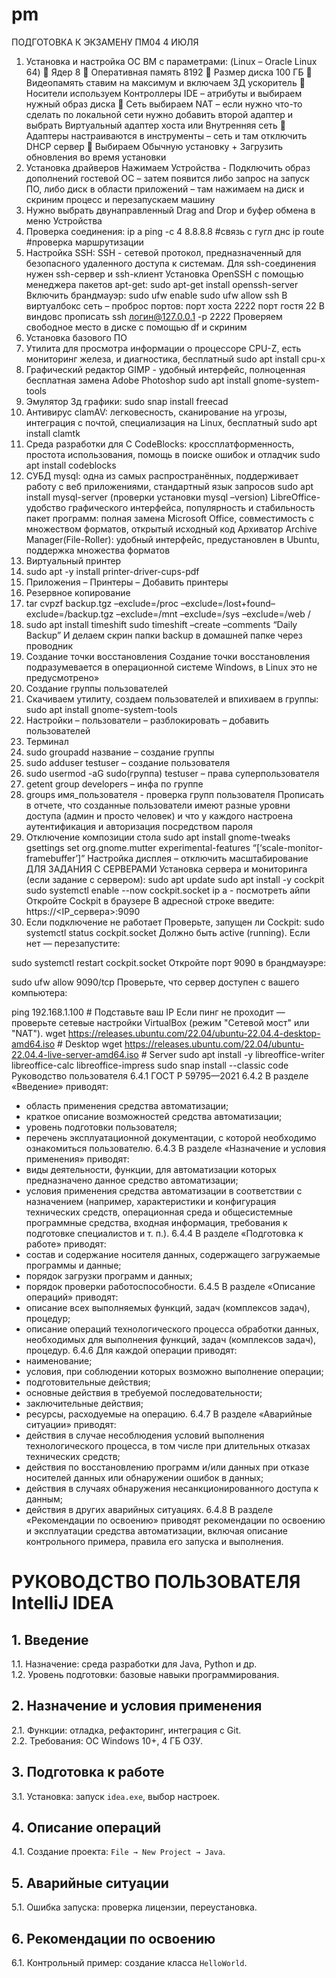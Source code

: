 # pm
ПОДГОТОВКА К ЭКЗАМЕНУ ПМ04 4 ИЮЛЯ
1. Установка и настройка ОС
ВМ с параметрами:  (Linux – Oracle Linux 64) 
	Ядер 8 
	Оперативная память 8192 
	Размер диска 100 ГБ
	Видеопамять ставим на максимум и включаем 3Д ускоритель
	Носители используем Контроллеры IDE – атрибуты и выбираем нужный образ диска
	Сеть выбираем NAT – если нужно что-то сделать по локальной сети нужно добавить второй адаптер и выбрать Виртуальный адаптер хоста или Внутренняя сеть
	Адаптеры настраиваются в инструменты – сеть и там отключить DHCP сервер
	Выбираем Обычную установку + Загрузить обновления во время установки
2. Установка драйверов 
Нажимаем Устройства - Подключить образ дополнений гостевой ОС – затем появится либо запрос на запуск ПО, либо диск в области приложений – там нажимаем на диск и скриним процесс и перезапускаем машину
5. Нужно выбрать двунаправленный Drag and Drop и буфер обмена в меню Устройства
3. Проверка соединения:
ip a
ping -c 4 8.8.8.8 #связь с гугл днс
ip route #проверка маршрутизации
4. Настройка SSH: 
SSH - сетевой протокол, предназначенный для безопасного удаленного доступа к системам. Для ssh-соединения нужен ssh-сервер и ssh-клиент
Установка OpenSSH с помощью менеджера пакетов apt-get:
sudo apt-get install openssh-server
Включить брандмауэр: 
sudo ufw enable
sudo ufw allow ssh
В виртуалбокс сеть – проброс портов: порт хоста 2222 порт гостя 22
В виндовс прописать ssh логин@127.0.0.1 -p 2222
Проверяем свободное место в диске с помощью df и скриним
5. Установка базового ПО
1. Утилита для просмотра информации о процессоре CPU-Z, есть мониторинг железа, и диагностика, бесплатный 
sudo apt install cpu-x
2. Графический редактор GIMP - удобный интерфейс, полноценная бесплатная замена Adobe Photoshop
sudo apt install gnome-system-tools
3. Эмулятор 3д графики: sudo snap install freecad
4. Антивирус clamAV: легковесность, сканирование на угрозы, интеграция с почтой, специализация на Linux, бесплатный
sudo apt install clamtk
5. Среда разработки для С CodeBlocks: кроссплатформенность, простота использования, помощь в поиске ошибок и отладчик
sudo apt  install codeblocks
6. СУБД mysql: одна из самых распространённых, поддерживает работу с веб приложениями, стандартный язык запросов 
sudo apt install mysql-server (проверки установки mysql –version)
LibreOffice- удобство графического интерфейса, популярность и стабильность пакет программ: полная замена Microsoft Office, совместимость с множеством форматов, открытый исходный код 
Архиватор Archive Manager(File-Roller): удобный интерфейс, предустановлен в Ubuntu, поддержка множества форматов
6. Виртуальный принтер
1. sudo apt -y install printer-driver-cups-pdf
2. Приложения – Принтеры – Добавить принтеры
7. Резервное копирование 
1. tar cvpzf backup.tgz –exclude=/proc –exclude=/lost+found–exclude=/backup.tgz –exclude=/mnt –exclude=/sys –exclude=/web /
2. sudo apt install timeshift 
sudo timeshift –create –comments “Daily Backup”
И делаем скрин папки backup в домашней папке через проводник
8. Создание точки восстановления 
Создание точки восстановления подразумевается в операционной системе Windows, в Linux это не предусмотрено»
9. Создание группы пользователей
1. Скачиваем утилиту, создаем пользователей и впихиваем в группы: 
sudo apt install gnome-system-tools 
2. Настройки – пользователи – разблокировать – добавить пользователей
3. Терминал
1. sudo groupadd название – создание группы
2. sudo adduser testuser – создание пользователя
3. sudo usermod -aG sudo(группа) testuser – права суперпользователя
4. getent group developers – инфа по группе
5. groups имя_пользователя - проверка групп пользователя
Прописать в отчете, что созданные пользователи имеют разные уровни доступа (админ и просто человек) и что у каждого настроена аутентификация и авторизация посредством пароля
10. Отключение композиции стола
sudo apt install gnome-tweaks
gsettings set org.gnome.mutter experimental-features “[‘scale-monitor-framebuffer’]”
Настройка дисплея – отключить масштабирование
ДЛЯ ЗАДАНИЯ С СЕРВЕРАМИ
Установка сервера и мониторинга (если задание с сервером):
sudo apt update
sudo apt install -y cockpit
sudo systemctl enable --now cockpit.socket
ip a - посмотреть айпи
Откройте Cockpit в браузере
В адресной строке введите:
https://<IP_сервера>:9090
4. Если подключение не работает
Проверьте, запущен ли Cockpit:
sudo systemctl status cockpit.socket
Должно быть active (running). Если нет — перезапустите:

sudo systemctl restart cockpit.socket
Откройте порт 9090 в брандмауэре:

sudo ufw allow 9090/tcp
Проверьте, что сервер доступен с вашего компьютера:

ping 192.168.1.100  # Подставьте ваш IP
Если пинг не проходит — проверьте сетевые настройки VirtualBox (режим "Сетевой мост" или "NAT").
wget https://releases.ubuntu.com/22.04/ubuntu-22.04.4-desktop-amd64.iso  # Desktop
wget https://releases.ubuntu.com/22.04/ubuntu-22.04.4-live-server-amd64.iso  # Server
sudo apt install -y libreoffice-writer libreoffice-calc libreoffice-impress
sudo snap install --classic code
Руководство пользователя 6.4.1 ГОСТ Р 59795—2021
6.4.2 В разделе «Введение» приводят: 
- область применения средства автоматизации; 
- краткое описание возможностей средства автоматизации; 
- уровень подготовки пользователя; 
- перечень эксплуатационной документации, с которой необходимо ознакомиться пользователю. 
6.4.3 В разделе «Назначение и условия применения» приводят: 
- виды деятельности, функции, для автоматизации которых предназначено данное средство автоматизации; 
- условия применения средства автоматизации в соответствии с назначением (например, характеристики и конфигурация технических средств, операционная среда и общесистемные программные средства, входная информация, требования к подготовке специалистов и т. п.). 
6.4.4 В разделе «Подготовка к работе» приводят: 
- состав и содержание носителя данных, содержащего загружаемые программы и данные; 
- порядок загрузки программ и данных; 
- порядок проверки работоспособности. 
6.4.5 В разделе «Описание операций» приводят: 
- описание всех выполняемых функций, задач (комплексов задач), процедур; 
- описание операций технологического процесса обработки данных, необходимых для выполнения функций, задач (комплексов задач), процедур. 
6.4.6 Для каждой операции приводят: 
- наименование; 
- условия, при соблюдении которых возможно выполнение операции; 
- подготовительные действия; 
- основные действия в требуемой последовательности; 
- заключительные действия; 
- ресурсы, расходуемые на операцию. 
6.4.7 В разделе «Аварийные ситуации» приводят: 
- действия в случае несоблюдения условий выполнения технологического процесса, в том числе при длительных отказах технических средств; 
- действия по восстановлению программ и/или данных при отказе носителей данных или обнаружении ошибок в данных; 
- действия в случаях обнаружения несанкционированного доступа к данным; 
- действия в других аварийных ситуациях. 
6.4.8 В разделе «Рекомендации по освоению» приводят рекомендации по освоению и эксплуатации средства автоматизации, включая описание контрольного примера, правила его запуска и выполнения.
# РУКОВОДСТВО ПОЛЬЗОВАТЕЛЯ  IntelliJ IDEA  

## 1. Введение  
1.1. Назначение: среда разработки для Java, Python и др.  
1.2. Уровень подготовки: базовые навыки программирования.  
## 2. Назначение и условия применения  
2.1. Функции: отладка, рефакторинг, интеграция с Git.  
2.2. Требования: ОС Windows 10+, 4 ГБ ОЗУ.  
## 3. Подготовка к работе  
3.1. Установка: запуск `idea.exe`, выбор настроек.  
## 4. Описание операций  
4.1. Создание проекта: `File → New Project → Java`.  
## 5. Аварийные ситуации  
5.1. Ошибка запуска: проверка лицензии, переустановка.  
## 6. Рекомендации по освоению  
6.1. Контрольный пример: создание класса `HelloWorld`.  
